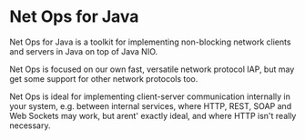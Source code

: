 # Net Ops for Java
Net Ops for Java is a toolkit for implementing non-blocking network clients and servers in Java on top of Java NIO.

Net Ops is focused on our own fast, versatile network protocol IAP, but may get some support for other network protocols
too.

Net Ops is ideal for implementing client-server communication internally in your system, e.g. between internal services,
where HTTP, REST, SOAP and Web Sockets may work, but arent' exactly ideal, and where HTTP isn't really necessary.

